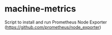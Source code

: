# machine-metrics
Script to install and run Prometheus Node Exporter (https://github.com/prometheus/node_exporter)
